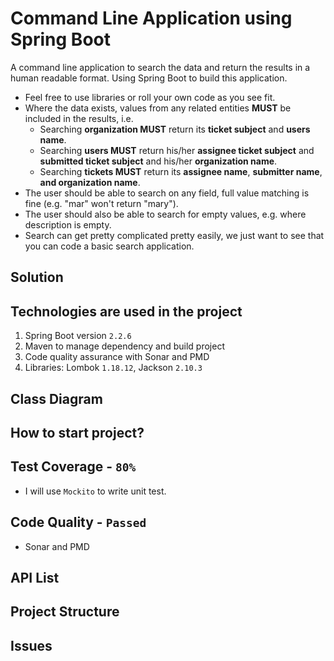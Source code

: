 # Command Line Application using Spring Boot
A command line application to search the data and return the results in a human readable format. Using Spring Boot to build this application.
* Feel free to use libraries or roll your own code as you see fit.
* Where the data exists, values from any related entities **MUST** be included in the results, i.e.
  * Searching **organization MUST** return its **ticket subject** and **users name**.
  * Searching **users MUST** return his/her **assignee ticket subject** and **submitted ticket subject** and his/her
  **organization name**.
  * Searching **tickets MUST** return its **assignee name**, **submitter name**, **and organization name**.
* The user should be able to search on any field, full value matching is fine (e.g. "mar" won't return "mary").
* The user should also be able to search for empty values, e.g. where description is empty.
* Search can get pretty complicated pretty easily, we just want to see that you can code a basic search application.

## Solution

## Technologies are used in the project
1. Spring Boot version ``2.2.6``
2. Maven to manage dependency and build project
3. Code quality assurance with Sonar and PMD
4. Libraries: Lombok ``1.18.12``, Jackson ``2.10.3``

## Class Diagram

## How to start project?

## Test Coverage - ``80%``
- I will use ``Mockito`` to write unit test.

## Code Quality - ``Passed``
- Sonar and PMD

## API List

## Project Structure

## Issues
